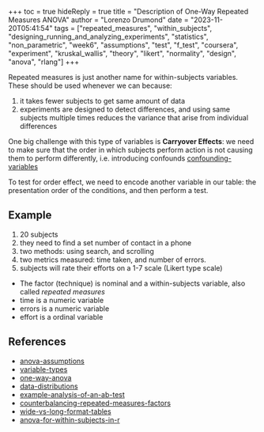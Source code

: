 +++
toc = true
hideReply = true
title = "Description of One-Way Repeated Measures ANOVA"
author = "Lorenzo Drumond"
date = "2023-11-20T05:41:54"
tags = ["repeated_measures",  "within_subjects",  "designing_running_and_analyzing_experiments",  "statistics",  "non_parametric",  "week6",  "assumptions",  "test",  "f_test",  "coursera",  "experiment",  "kruskal_wallis",  "theory",  "likert",  "normality",  "design",  "anova",  "rlang"]
+++


Repeated measures is just another name for within-subjects variables. These should be used whenever we can because:
1. it takes fewer subjects to get same amount of data
2. experiments are designed to detect differences, and using same subjects multiple times reduces the variance that arise from individual differences

One big challenge with this type of variables is __Carryover Effects__: we need to make sure that the order in which subjects perform action is not causing them to perform differently, i.e. introducing confounds [confounding-variables](/wiki/confounding-variables/)

To test for order effect, we need to encode another variable in our table: the presentation order of the conditions, and then perform a test.

## Example
1. 20 subjects
1. they need to find a set number of contact in a phone
1. two methods: using search, and scrolling
1. two metrics measured: time taken, and number of errors.
1. subjects will rate their efforts on a 1-7 scale (Likert type scale)

- The factor (technique) is nominal and a within-subjects variable, also called _repeated measures_
- time is a numeric variable
- errors is a numeric variable
- effort is a ordinal variable

## References
- [anova-assumptions](/wiki/anova-assumptions/)
- [variable-types](/wiki/variable-types/)
- [one-way-anova](/wiki/one-way-anova/)
- [data-distributions](/wiki/data-distributions/)
- [example-analysis-of-an-ab-test](/wiki/example-analysis-of-an-ab-test/)
- [counterbalancing-repeated-measures-factors](/wiki/counterbalancing-repeated-measures-factors/)
- [wide-vs-long-format-tables](/wiki/wide-vs-long-format-tables/)
- [anova-for-within-subjects-in-r](/wiki/anova-for-within-subjects-in-r/)
